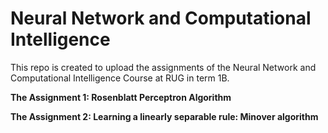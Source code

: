 # Neural Network and Computational Intelligence

This repo is created to upload the assignments of the Neural Network and Computational Intelligence Course at RUG in term 1B. 

**The Assignment 1: Rosenblatt Perceptron Algorithm**


**The Assignment 2: Learning a linearly separable rule: Minover algorithm**
